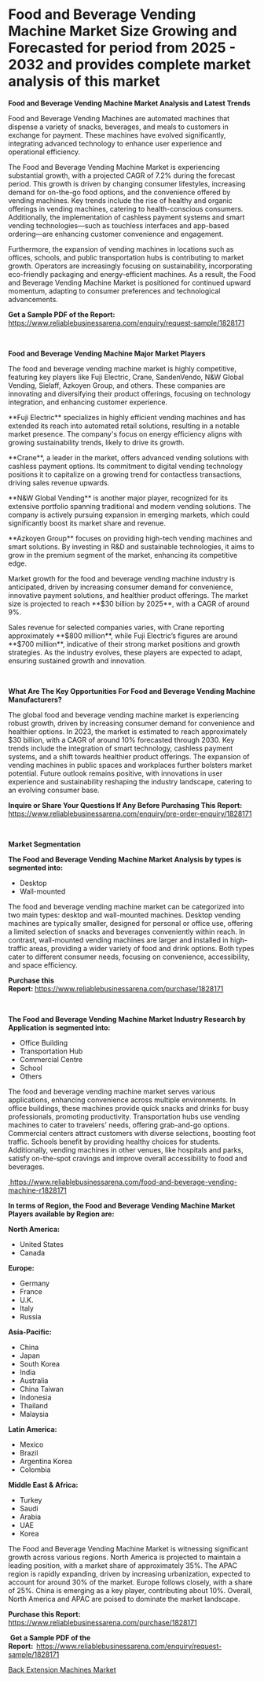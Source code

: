 <p><h1>Food and Beverage Vending Machine Market Size Growing and Forecasted for period from 2025 - 2032 and provides complete market analysis of this market</h1></p><p><strong>Food and Beverage Vending Machine Market Analysis and Latest Trends</strong></p>
<p><p>Food and Beverage Vending Machines are automated machines that dispense a variety of snacks, beverages, and meals to customers in exchange for payment. These machines have evolved significantly, integrating advanced technology to enhance user experience and operational efficiency. </p><p>The Food and Beverage Vending Machine Market is experiencing substantial growth, with a projected CAGR of 7.2% during the forecast period. This growth is driven by changing consumer lifestyles, increasing demand for on-the-go food options, and the convenience offered by vending machines. Key trends include the rise of healthy and organic offerings in vending machines, catering to health-conscious consumers. Additionally, the implementation of cashless payment systems and smart vending technologies—such as touchless interfaces and app-based ordering—are enhancing customer convenience and engagement.</p><p>Furthermore, the expansion of vending machines in locations such as offices, schools, and public transportation hubs is contributing to market growth. Operators are increasingly focusing on sustainability, incorporating eco-friendly packaging and energy-efficient machines. As a result, the Food and Beverage Vending Machine Market is positioned for continued upward momentum, adapting to consumer preferences and technological advancements.</p></p>
<p><strong>Get a Sample PDF of the Report:&nbsp;</strong> <a href="https://www.reliablebusinessarena.com/enquiry/request-sample/1828171?utm_campaign=1932&utm_medium=2&utm_source=Github&utm_content=ia&utm_term=19022025&utm_id=food-and-beverage-vending-machine">https://www.reliablebusinessarena.com/enquiry/request-sample/1828171</a></p>
<p>&nbsp;</p>
<p><strong>Food and Beverage Vending Machine Major Market Players</strong></p>
<p><p>The food and beverage vending machine market is highly competitive, featuring key players like Fuji Electric, Crane, SandenVendo, N&W Global Vending, Sielaff, Azkoyen Group, and others. These companies are innovating and diversifying their product offerings, focusing on technology integration, and enhancing customer experience.</p><p>**Fuji Electric** specializes in highly efficient vending machines and has extended its reach into automated retail solutions, resulting in a notable market presence. The company's focus on energy efficiency aligns with growing sustainability trends, likely to drive its growth. </p><p>**Crane**, a leader in the market, offers advanced vending solutions with cashless payment options. Its commitment to digital vending technology positions it to capitalize on a growing trend for contactless transactions, driving sales revenue upwards.</p><p>**N&W Global Vending** is another major player, recognized for its extensive portfolio spanning traditional and modern vending solutions. The company is actively pursuing expansion in emerging markets, which could significantly boost its market share and revenue.</p><p>**Azkoyen Group** focuses on providing high-tech vending machines and smart solutions. By investing in R&D and sustainable technologies, it aims to grow in the premium segment of the market, enhancing its competitive edge.</p><p>Market growth for the food and beverage vending machine industry is anticipated, driven by increasing consumer demand for convenience, innovative payment solutions, and healthier product offerings. The market size is projected to reach **$30 billion by 2025**, with a CAGR of around 9%.</p><p>Sales revenue for selected companies varies, with Crane reporting approximately **$800 million**, while Fuji Electric’s figures are around **$700 million**, indicative of their strong market positions and growth strategies. As the industry evolves, these players are expected to adapt, ensuring sustained growth and innovation.</p></p>
<p>&nbsp;</p>
<p><strong>What Are The Key Opportunities For Food and Beverage Vending Machine Manufacturers?</strong></p>
<p><p>The global food and beverage vending machine market is experiencing robust growth, driven by increasing consumer demand for convenience and healthier options. In 2023, the market is estimated to reach approximately $30 billion, with a CAGR of around 10% forecasted through 2030. Key trends include the integration of smart technology, cashless payment systems, and a shift towards healthier product offerings. The expansion of vending machines in public spaces and workplaces further bolsters market potential. Future outlook remains positive, with innovations in user experience and sustainability reshaping the industry landscape, catering to an evolving consumer base.</p></p>
<p><strong>Inquire or Share Your Questions If Any Before Purchasing This Report:</strong> <a href="https://www.reliablebusinessarena.com/enquiry/pre-order-enquiry/1828171?utm_campaign=1932&utm_medium=2&utm_source=Github&utm_content=ia&utm_term=19022025&utm_id=food-and-beverage-vending-machine">https://www.reliablebusinessarena.com/enquiry/pre-order-enquiry/1828171</a></p>
<p>&nbsp;</p>
<p><strong>Market Segmentation</strong></p>
<p><strong>The Food and Beverage Vending Machine Market Analysis by types is segmented into:</strong></p>
<p><ul><li>Desktop</li><li>Wall-mounted</li></ul></p>
<p><p>The food and beverage vending machine market can be categorized into two main types: desktop and wall-mounted machines. Desktop vending machines are typically smaller, designed for personal or office use, offering a limited selection of snacks and beverages conveniently within reach. In contrast, wall-mounted vending machines are larger and installed in high-traffic areas, providing a wider variety of food and drink options. Both types cater to different consumer needs, focusing on convenience, accessibility, and space efficiency.</p></p>
<p><strong>Purchase this Report:&nbsp;</strong><a href="https://www.reliablebusinessarena.com/purchase/1828171?utm_campaign=1932&utm_medium=2&utm_source=Github&utm_content=ia&utm_term=19022025&utm_id=food-and-beverage-vending-machine">https://www.reliablebusinessarena.com/purchase/1828171</a></p>
<p>&nbsp;</p>
<p><strong>The Food and Beverage Vending Machine Market Industry Research by Application is segmented into:</strong></p>
<p><ul><li>Office Building</li><li>Transportation Hub</li><li>Commercial Centre</li><li>School</li><li>Others</li></ul></p>
<p><p>The food and beverage vending machine market serves various applications, enhancing convenience across multiple environments. In office buildings, these machines provide quick snacks and drinks for busy professionals, promoting productivity. Transportation hubs use vending machines to cater to travelers' needs, offering grab-and-go options. Commercial centers attract customers with diverse selections, boosting foot traffic. Schools benefit by providing healthy choices for students. Additionally, vending machines in other venues, like hospitals and parks, satisfy on-the-spot cravings and improve overall accessibility to food and beverages.</p></p>
<p><a href="https://www.reliablebusinessarena.com/food-and-beverage-vending-machine-r1828171?utm_campaign=1932&utm_medium=2&utm_source=Github&utm_content=ia&utm_term=19022025&utm_id=food-and-beverage-vending-machine">&nbsp;https://www.reliablebusinessarena.com/food-and-beverage-vending-machine-r1828171</a></p>
<p><strong>In terms of Region, the Food and Beverage Vending Machine Market Players available by Region are:</strong></p>
<p>
    <p> <strong> North America: </strong>
        <ul>
            <li>United States</li>
            <li>Canada</li>
        </ul>
        </p> 
    <p> <strong> Europe: </strong>
        <ul>
            <li>Germany</li>
            <li>France</li>
            <li>U.K.</li>
            <li>Italy</li>
            <li>Russia</li>
        </ul>
        </p> 
    <p> <strong> Asia-Pacific: </strong>
        <ul>
            <li>China</li>
            <li>Japan</li>
            <li>South Korea</li>
            <li>India</li>
            <li>Australia</li>
            <li>China Taiwan</li>
            <li>Indonesia</li>
            <li>Thailand</li>
            <li>Malaysia</li>
        </ul>
        </p> 
    <p> <strong> Latin America: </strong>
        <ul>
            <li>Mexico</li>
            <li>Brazil</li>
            <li>Argentina Korea</li>
            <li>Colombia</li>
        </ul>
        </p> 
    <p> <strong> Middle East & Africa: </strong>
        <ul>
            <li>Turkey</li>
            <li>Saudi</li>
            <li>Arabia</li>
            <li>UAE</li>
            <li>Korea</li>
        </ul>
    </p>
    </p>
<p><p>The Food and Beverage Vending Machine Market is witnessing significant growth across various regions. North America is projected to maintain a leading position, with a market share of approximately 35%. The APAC region is rapidly expanding, driven by increasing urbanization, expected to account for around 30% of the market. Europe follows closely, with a share of 25%. China is emerging as a key player, contributing about 10%. Overall, North America and APAC are poised to dominate the market landscape.</p></p>
<p><strong>Purchase this Report: </strong><a href="https://www.reliablebusinessarena.com/purchase/1828171?utm_campaign=1932&utm_medium=2&utm_source=Github&utm_content=ia&utm_term=19022025&utm_id=food-and-beverage-vending-machine">https://www.reliablebusinessarena.com/purchase/1828171</a></p>
<p>&nbsp;<strong>Get a Sample PDF of the Report:&nbsp;&nbsp;</strong><a href="https://www.reliablebusinessarena.com/enquiry/request-sample/1828171?utm_campaign=1932&utm_medium=2&utm_source=Github&utm_content=ia&utm_term=19022025&utm_id=food-and-beverage-vending-machine">https://www.reliablebusinessarena.com/enquiry/request-sample/1828171</a></p>
<p><strong></strong></p>
<p><p><a href="https://github.com/luckyshygirl/Market-Research-Report-List-7/blob/main/back-extension-machines-market.md?utm_campaign=1932&utm_medium=2&utm_source=Github&utm_content=ia&utm_term=19022025&utm_id=food-and-beverage-vending-machine">Back Extension Machines Market</a></p></p>